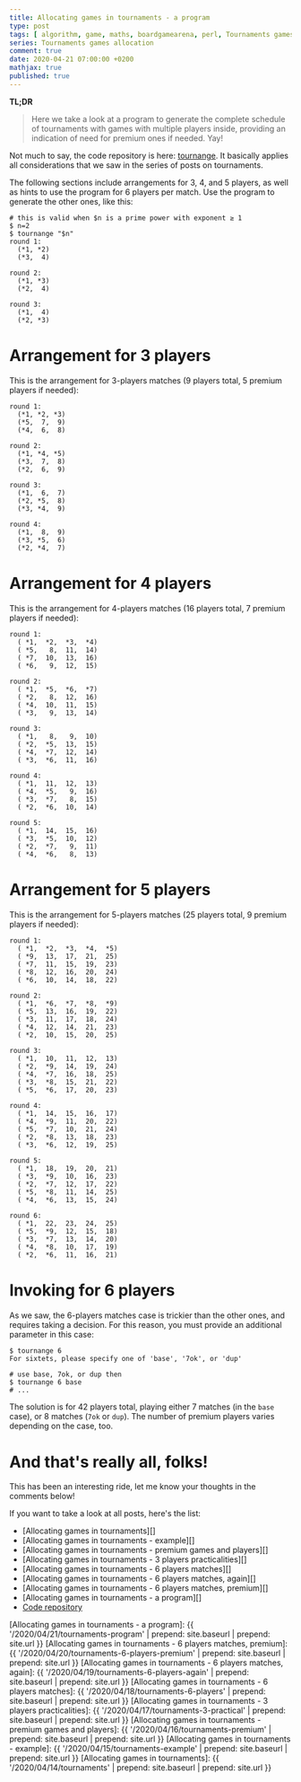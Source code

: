 ```yaml
---
title: Allocating games in tournaments - a program
type: post
tags: [ algorithm, game, maths, boardgamearena, perl, Tournaments games allocation ]
series: Tournaments games allocation
comment: true
date: 2020-04-21 07:00:00 +0200
mathjax: true
published: true
---
```


**TL;DR**

> Here we take a look at a program to generate the complete schedule of
> tournaments with games with multiple players inside, providing an
> indication of need for premium ones if needed. Yay!

Not much to say, the code repository is here: [tournange][]. It basically
applies all considerations that we saw in the series of posts on
tournaments.

The following sections include arrangements for 3, 4, and 5 players, as well as
hints to use the program for 6 players per match. Use the program to generate
the other ones, like this:

```shell
# this is valid when $n is a prime power with exponent ≥ 1
$ n=2
$ tournange "$n"
round 1:
  (*1, *2)
  (*3,  4)

round 2:
  (*1, *3)
  (*2,  4)

round 3:
  (*1,  4)
  (*2, *3)

```

# Arrangement for 3 players

This is the arrangement for 3-players matches (9 players total, 5 premium
players if needed):

```
round 1:
  (*1, *2, *3)
  (*5,  7,  9)
  (*4,  6,  8)

round 2:
  (*1, *4, *5)
  (*3,  7,  8)
  (*2,  6,  9)

round 3:
  (*1,  6,  7)
  (*2, *5,  8)
  (*3, *4,  9)

round 4:
  (*1,  8,  9)
  (*3, *5,  6)
  (*2, *4,  7)
```

# Arrangement for 4 players

This is the arrangement for 4-players matches (16 players total, 7 premium
players if needed):

```
round 1:
  ( *1,  *2,  *3,  *4)
  ( *5,   8,  11,  14)
  ( *7,  10,  13,  16)
  ( *6,   9,  12,  15)

round 2:
  ( *1,  *5,  *6,  *7)
  ( *2,   8,  12,  16)
  ( *4,  10,  11,  15)
  ( *3,   9,  13,  14)

round 3:
  ( *1,   8,   9,  10)
  ( *2,  *5,  13,  15)
  ( *4,  *7,  12,  14)
  ( *3,  *6,  11,  16)

round 4:
  ( *1,  11,  12,  13)
  ( *4,  *5,   9,  16)
  ( *3,  *7,   8,  15)
  ( *2,  *6,  10,  14)

round 5:
  ( *1,  14,  15,  16)
  ( *3,  *5,  10,  12)
  ( *2,  *7,   9,  11)
  ( *4,  *6,   8,  13)
```

# Arrangement for 5 players

This is the arrangement for 5-players matches (25 players total, 9 premium
players if needed):

```
round 1:
  ( *1,  *2,  *3,  *4,  *5)
  ( *9,  13,  17,  21,  25)
  ( *7,  11,  15,  19,  23)
  ( *8,  12,  16,  20,  24)
  ( *6,  10,  14,  18,  22)

round 2:
  ( *1,  *6,  *7,  *8,  *9)
  ( *5,  13,  16,  19,  22)
  ( *3,  11,  17,  18,  24)
  ( *4,  12,  14,  21,  23)
  ( *2,  10,  15,  20,  25)

round 3:
  ( *1,  10,  11,  12,  13)
  ( *2,  *9,  14,  19,  24)
  ( *4,  *7,  16,  18,  25)
  ( *3,  *8,  15,  21,  22)
  ( *5,  *6,  17,  20,  23)

round 4:
  ( *1,  14,  15,  16,  17)
  ( *4,  *9,  11,  20,  22)
  ( *5,  *7,  10,  21,  24)
  ( *2,  *8,  13,  18,  23)
  ( *3,  *6,  12,  19,  25)

round 5:
  ( *1,  18,  19,  20,  21)
  ( *3,  *9,  10,  16,  23)
  ( *2,  *7,  12,  17,  22)
  ( *5,  *8,  11,  14,  25)
  ( *4,  *6,  13,  15,  24)

round 6:
  ( *1,  22,  23,  24,  25)
  ( *5,  *9,  12,  15,  18)
  ( *3,  *7,  13,  14,  20)
  ( *4,  *8,  10,  17,  19)
  ( *2,  *6,  11,  16,  21)
```

# Invoking for 6 players

As we saw, the 6-players matches case is trickier than the other ones, and
requires taking a decision. For this reason, you must provide an additional
parameter in this case:

```shell
$ tournange 6
For sixtets, please specify one of 'base', '7ok', or 'dup'

# use base, 7ok, or dup then
$ tournange 6 base
# ...
```

The solution is for 42 players total, playing either 7 matches (in the `base`
case), or 8 matches (`7ok` or `dup`). The number of premium players varies
depending on the case, too.

# And that's really all, folks!

This has been an interesting ride, let me know your thoughts in the comments
below!

If you want to take a look at all posts, here's the list:

- [Allocating games in tournaments][]
- [Allocating games in tournaments - example][]
- [Allocating games in tournaments - premium games and players][]
- [Allocating games in tournaments - 3 players practicalities][]
- [Allocating games in tournaments - 6 players matches][]
- [Allocating games in tournaments - 6 players matches, again][]
- [Allocating games in tournaments - 6 players matches, premium][]
- [Allocating games in tournaments - a program][]
- [Code repository][tournange]

[tournange]: https://gitlab.com/polettix/tournange
[Allocating games in tournaments - a program]: {{ '/2020/04/21/tournaments-program' | prepend: site.baseurl | prepend: site.url }}
[Allocating games in tournaments - 6 players matches, premium]: {{ '/2020/04/20/tournaments-6-players-premium' | prepend: site.baseurl | prepend: site.url }}
[Allocating games in tournaments - 6 players matches, again]: {{ '/2020/04/19/tournaments-6-players-again' | prepend: site.baseurl | prepend: site.url }}
[Allocating games in tournaments - 6 players matches]: {{ '/2020/04/18/tournaments-6-players' | prepend: site.baseurl | prepend: site.url }}
[Allocating games in tournaments - 3 players practicalities]: {{ '/2020/04/17/tournaments-3-practical' | prepend: site.baseurl | prepend: site.url }}
[Allocating games in tournaments - premium games and players]: {{ '/2020/04/16/tournaments-premium' | prepend: site.baseurl | prepend: site.url }}
[Allocating games in tournaments - example]: {{ '/2020/04/15/tournaments-example' | prepend: site.baseurl | prepend: site.url }}
[Allocating games in tournaments]: {{ '/2020/04/14/tournaments' | prepend: site.baseurl | prepend: site.url }}
